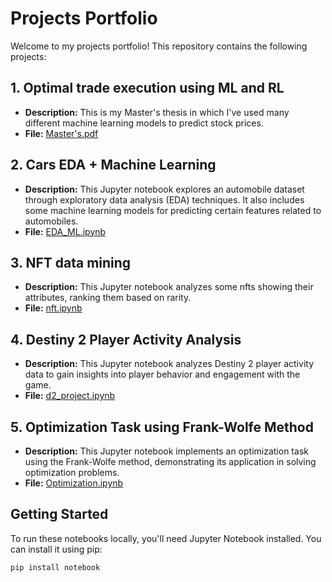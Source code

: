 # Projects Portfolio

Welcome to my projects portfolio! This repository contains the following projects:

## 1. Optimal trade execution using ML and RL 
- **Description:** This is my Master's thesis in which I've used many different machine learning models to predict stock prices.
- **File:** [Master's.pdf](praca_magisterska%20(8).pdf)

## 2. Cars EDA + Machine Learning

- **Description:** This Jupyter notebook explores an automobile dataset through exploratory data analysis (EDA) techniques. It also includes some machine learning models for predicting certain features related to automobiles.
- **File:** [EDA_ML.ipynb](Cars_EDA_machine_learning/EDA_ML.ipynb)

## 3. NFT data mining

- **Description:** This Jupyter notebook analyzes some nfts showing their attributes, ranking them based on rarity.
- **File:** [nft.ipynb](nft/nft.ipynb)

## 4. Destiny 2 Player Activity Analysis

- **Description:** This Jupyter notebook analyzes Destiny 2 player activity data to gain insights into player behavior and engagement with the game.
- **File:** [d2_project.ipynb](d2_project/d2_project.ipynb)

## 5. Optimization Task using Frank-Wolfe Method

- **Description:** This Jupyter notebook implements an optimization task using the Frank-Wolfe method, demonstrating its application in solving optimization problems.
- **File:** [Optimization.ipynb](Optimization/Optimization.ipynb)

## Getting Started

To run these notebooks locally, you'll need Jupyter Notebook installed. You can install it using pip:

```bash
pip install notebook

